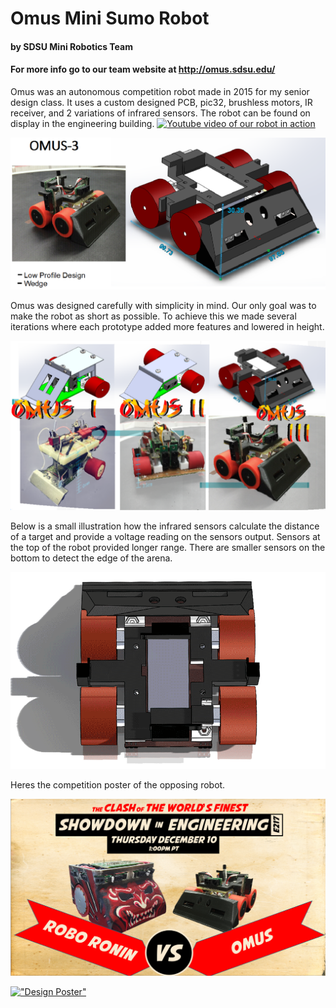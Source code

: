 # Omus Mini Sumo Robot
#### by SDSU Mini Robotics Team
#### For more info go to our team website at http://omus.sdsu.edu/

Omus was an autonomous competition robot made in 2015 for my senior design class. It uses a custom designed PCB, pic32, brushless motors, IR receiver, and 2 variations of infrared sensors. The robot can be found on display in the engineering building.
<a href="http://www.youtube.com/watch?feature=player_embedded&v=PSQAqRDqKhY
" target="_blank"><img src="https://i.ytimg.com/vi_webp/PSQAqRDqKhY/sddefault.webp"
alt="Youtube video of our robot in action" width="1280" height="720" border="0" /></a>

!["Omus Final Version"](/images/omus3_final.png)

Omus was designed carefully with simplicity in mind. Our only goal was to make the robot as short as possible. To achieve this we made several iterations where each prototype added more features and lowered in height.

!["Iterative Design"](/images/iteration_final.png)

Below is a small illustration how the infrared sensors calculate the distance of a target and provide a voltage reading on the sensors output. Sensors at the top of the robot provided longer range. There are smaller sensors on the bottom to detect the edge of the arena.

!["IR Sensors"](/images/anim_infrared_forever.gif)

Heres the competition poster of the opposing robot.

!["Iterative Design"](/images/promo.png)

<a href="/images/OMUS_POSTER_12-10_small.png" target="_blank">!["Design Poster"](/images/OMUS_POSTER_12-10_small.png)</a>
